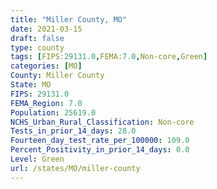 ```yaml
---
title: "Miller County, MO"
date: 2021-03-15
draft: false
type: county
tags: [FIPS:29131.0,FEMA:7.0,Non-core,Green]
categories: [MO]
County: Miller County
State: MO
FIPS: 29131.0
FEMA_Region: 7.0
Population: 25619.0
NCHS_Urban_Rural_Classification: Non-core
Tests_in_prior_14_days: 28.0
Fourteen_day_test_rate_per_100000: 109.0
Percent_Positivity_in_prior_14_days: 0.0
Level: Green
url: /states/MO/miller-county
---
```



